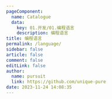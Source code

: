 ```yaml
---
pageComponent: 
  name: Catalogue
  data: 
    key: 01.开发/01.编程语言
    description: 编程语言
title: 编程语言
permalink: /language/
sidebar: false
article: false
comment: false
editLink: false
author: 
  name: pursuit
  link: https://github.com/unique-pure
date: 2023-11-24 14:08:35
---
```

